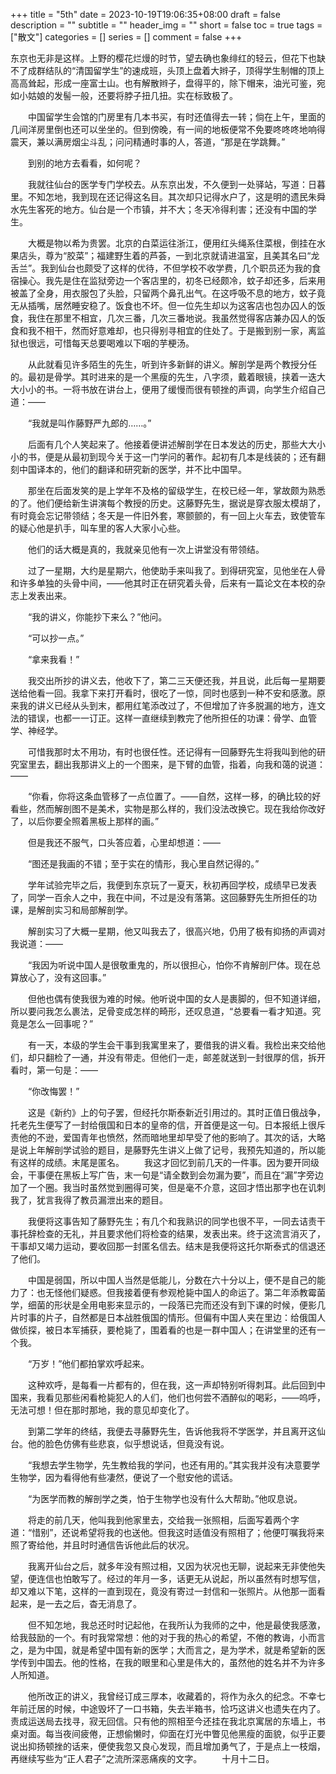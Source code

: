 +++
title = "5th"
date = 2023-10-19T19:06:35+08:00
draft = false
description = ""
subtitle = ""
header_img = ""
short = false
toc = true
tags = ["散文"]
categories = []
series = []
comment = false
+++

东京也无非是这样。上野的樱花烂熳的时节，望去确也象绯红的轻云，但花下也缺不了成群结队的“清国留学生”的速成班，头顶上盘着大辫子，顶得学生制帽的顶上高高耸起，形成一座富士山。也有解散辫子，盘得平的，除下帽来，油光可鉴，宛如小姑娘的发髻一般，还要将脖子扭几扭。实在标致极了。

　　中国留学生会馆的门房里有几本书买，有时还值得去一转；倘在上午，里面的几间洋房里倒也还可以坐坐的。但到傍晚，有一间的地板便常不免要咚咚咚地响得震天，兼以满房烟尘斗乱；问问精通时事的人，答道，“那是在学跳舞。”

　　到别的地方去看看，如何呢？

　　我就往仙台的医学专门学校去。从东京出发，不久便到一处驿站，写道：日暮里。不知怎地，我到现在还记得这名目。其次却只记得水户了，这是明的遗民朱舜水先生客死的地方。仙台是一个市镇，并不大；冬天冷得利害；还没有中国的学生。

　　大概是物以希为贵罢。北京的白菜运往浙江，便用红头绳系住菜根，倒挂在水果店头，尊为“胶菜”；福建野生着的芦荟，一到北京就请进温室，且美其名曰“龙舌兰”。我到仙台也颇受了这样的优待，不但学校不收学费，几个职员还为我的食宿操心。我先是住在监狱旁边一个客店里的，初冬已经颇冷，蚊子却还多，后来用被盖了全身，用衣服包了头脸，只留两个鼻孔出气。在这呼吸不息的地方，蚊子竟无从插嘴，居然睡安稳了。饭食也不坏。但一位先生却以为这客店也包办囚人的饭食，我住在那里不相宜，几次三番，几次三番地说。我虽然觉得客店兼办囚人的饭食和我不相干，然而好意难却，也只得别寻相宜的住处了。于是搬到别一家，离监狱也很远，可惜每天总要喝难以下咽的芋梗汤。

　　从此就看见许多陌生的先生，听到许多新鲜的讲义。解剖学是两个教授分任的。最初是骨学。其时进来的是一个黑瘦的先生，八字须，戴着眼镜，挟着一迭大大小小的书。一将书放在讲台上，便用了缓慢而很有顿挫的声调，向学生介绍自己道：——

　　“我就是叫作藤野严九郎的……。”

　　后面有几个人笑起来了。他接着便讲述解剖学在日本发达的历史，那些大大小小的书，便是从最初到现今关于这一门学问的著作。起初有几本是线装的；还有翻刻中国译本的，他们的翻译和研究新的医学，并不比中国早。

　　那坐在后面发笑的是上学年不及格的留级学生，在校已经一年，掌故颇为熟悉的了。他们便给新生讲演每个教授的历史。这藤野先生，据说是穿衣服太模胡了，有时竟会忘记带领结；冬天是一件旧外套，寒颤颤的，有一回上火车去，致使管车的疑心他是扒手，叫车里的客人大家小心些。

　　他们的话大概是真的，我就亲见他有一次上讲堂没有带领结。

　　过了一星期，大约是星期六，他使助手来叫我了。到得研究室，见他坐在人骨和许多单独的头骨中间，——他其时正在研究着头骨，后来有一篇论文在本校的杂志上发表出来。

　　“我的讲义，你能抄下来么？”他问。

　　“可以抄一点。”

　　“拿来我看！”

　　我交出所抄的讲义去，他收下了，第二三天便还我，并且说，此后每一星期要送给他看一回。我拿下来打开看时，很吃了一惊，同时也感到一种不安和感激。原来我的讲义已经从头到末，都用红笔添改过了，不但增加了许多脱漏的地方，连文法的错误，也都一一订正。这样一直继续到教完了他所担任的功课：骨学、血管学、神经学。

　　可惜我那时太不用功，有时也很任性。还记得有一回藤野先生将我叫到他的研究室里去，翻出我那讲义上的一个图来，是下臂的血管，指着，向我和蔼的说道：——

　　“你看，你将这条血管移了一点位置了。——自然，这样一移，的确比较的好看些，然而解剖图不是美术，实物是那么样的，我们没法改换它。现在我给你改好了，以后你要全照着黑板上那样的画。”

　　但是我还不服气，口头答应着，心里却想道：——

　　“图还是我画的不错；至于实在的情形，我心里自然记得的。”

　　学年试验完毕之后，我便到东京玩了一夏天，秋初再回学校，成绩早已发表了，同学一百余人之中，我在中间，不过是没有落第。这回藤野先生所担任的功课，是解剖实习和局部解剖学。

　　解剖实习了大概一星期，他又叫我去了，很高兴地，仍用了极有抑扬的声调对我说道：——

　　“我因为听说中国人是很敬重鬼的，所以很担心，怕你不肯解剖尸体。现在总算放心了，没有这回事。”

　　但他也偶有使我很为难的时候。他听说中国的女人是裹脚的，但不知道详细，所以要问我怎么裹法，足骨变成怎样的畸形，还叹息道，“总要看一看才知道。究竟是怎么一回事呢？”

　　有一天，本级的学生会干事到我寓里来了，要借我的讲义看。我检出来交给他们，却只翻检了一通，并没有带走。但他们一走，邮差就送到一封很厚的信，拆开看时，第一句是：——

　　“你改悔罢！”

　　这是《新约》上的句子罢，但经托尔斯泰新近引用过的。其时正值日俄战争，托老先生便写了一封给俄国和日本的皇帝的信，开首便是这一句。日本报纸上很斥责他的不逊，爱国青年也愤然，然而暗地里却早受了他的影响了。其次的话，大略是说上年解剖学试验的题目，是藤野先生讲义上做了记号，我预先知道的，所以能有这样的成绩。末尾是匿名。 　　我这才回忆到前几天的一件事。因为要开同级会，干事便在黑板上写广告，末一句是“请全数到会勿漏为要”，而且在“漏”字旁边加了一个圈。我当时虽然觉到圈得可笑，但是毫不介意，这回才悟出那字也在讥刺我了，犹言我得了教员漏泄出来的题目。

　　我便将这事告知了藤野先生；有几个和我熟识的同学也很不平，一同去诘责干事托辞检查的无礼，并且要求他们将检查的结果，发表出来。终于这流言消灭了，干事却又竭力运动，要收回那一封匿名信去。结末是我便将这托尔斯泰式的信退还了他们。

　　中国是弱国，所以中国人当然是低能儿，分数在六十分以上，便不是自己的能力了：也无怪他们疑惑。但我接着便有参观枪毙中国人的命运了。第二年添教霉菌学，细菌的形状是全用电影来显示的，一段落已完而还没有到下课的时候，便影几片时事的片子，自然都是日本战胜俄国的情形。但偏有中国人夹在里边：给俄国人做侦探，被日本军捕获，要枪毙了，围着看的也是一群中国人；在讲堂里的还有一个我。

　　“万岁！”他们都拍掌欢呼起来。

　　这种欢呼，是每看一片都有的，但在我，这一声却特别听得刺耳。此后回到中国来，我看见那些闲看枪毙犯人的人们，他们也何尝不酒醉似的喝彩，——呜呼，无法可想！但在那时那地，我的意见却变化了。

　　到第二学年的终结，我便去寻藤野先生，告诉他我将不学医学，并且离开这仙台。他的脸色仿佛有些悲哀，似乎想说话，但竟没有说。

　　“我想去学生物学，先生教给我的学问，也还有用的。”其实我并没有决意要学生物学，因为看得他有些凄然，便说了一个慰安他的谎话。

　　“为医学而教的解剖学之类，怕于生物学也没有什么大帮助。”他叹息说。

　　将走的前几天，他叫我到他家里去，交给我一张照相，后面写着两个字道：“惜别”，还说希望将我的也送他。但我这时适值没有照相了；他便叮嘱我将来照了寄给他，并且时时通信告诉他此后的状况。

　　我离开仙台之后，就多年没有照过相，又因为状况也无聊，说起来无非使他失望，便连信也怕敢写了。经过的年月一多，话更无从说起，所以虽然有时想写信，却又难以下笔，这样的一直到现在，竟没有寄过一封信和一张照片。从他那一面看起来，是一去之后，杳无消息了。

　　但不知怎地，我总还时时记起他，在我所认为我师的之中，他是最使我感激，给我鼓励的一个。有时我常常想：他的对于我的热心的希望，不倦的教诲，小而言之，是为中国，就是希望中国有新的医学；大而言之，是为学术，就是希望新的医学传到中国去。他的性格，在我的眼里和心里是伟大的，虽然他的姓名并不为许多人所知道。

　　他所改正的讲义，我曾经订成三厚本，收藏着的，将作为永久的纪念。不幸七年前迁居的时候，中途毁坏了一口书箱，失去半箱书，恰巧这讲义也遗失在内了。责成运送局去找寻，寂无回信。只有他的照相至今还挂在我北京寓居的东墙上，书桌对面。每当夜间疲倦，正想偷懒时，仰面在灯光中瞥见他黑瘦的面貌，似乎正要说出抑扬顿挫的话来，便使我忽又良心发现，而且增加勇气了，于是点上一枝烟，再继续写些为“正人君子”之流所深恶痛疾的文字。
　　十月十二日。

